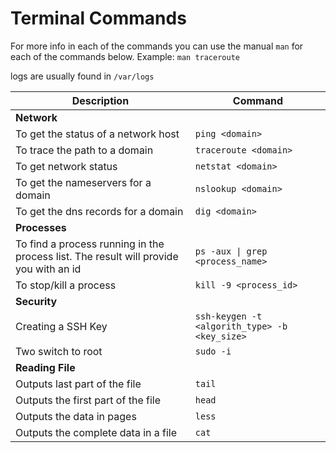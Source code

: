 # Terminal Commands

For more info in each of the commands you can use the manual ```man```  for each of the commands below.
Example: ```man traceroute```

logs are usually found in ```/var/logs```


| Description                                                                                                     | Command                                                            |
|-----------------------------------------------------------------------------------------------------------------|--------------------------------------------------------------------|
| __Network__                                                                                                     |                                                                    |
| To get the status of a network host                                                                             | `ping <domain>`                                                    |
| To trace the path to a domain                                                                                   | `traceroute <domain>`                                              |
| To get network status                                                                                           | `netstat <domain>`                                                 |
| To get the nameservers for a domain                                                                             | `nslookup <domain>`                                                |
| To get the dns records for a domain                                                                             | `dig <domain>`                                                     |
| __Processes__                                                                                                   |                                                                    |
| To find a process running in the process list.  The result will provide you with an id                          | `ps -aux \| grep <process_name> `                                  |
| To stop/kill a process                                                                                          | `kill -9 <process_id>`                                             |
| __Security__                                                                                                    |                                                                    |
| Creating a SSH Key                                                                                              | `ssh-keygen -t <algorith_type> -b <key_size>`                      |
| Two switch to root                                                                                              | `sudo -i`                                                          |
| __Reading File__                                                                                                |                                                                    |
| Outputs last part of the file                                                                                   | `tail`                                                             |
| Outputs the first part of the file                                                                              | `head`                                                             |
| Outputs the data in pages                                                                                       | `less`                                                             |
| Outputs the complete data in a file                                                                             | `cat`                                                              |
